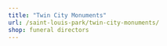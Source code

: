 ```yaml
---
title: "Twin City Monuments"
url: /saint-louis-park/twin-city-monuments/
shop: funeral directors
---
```

